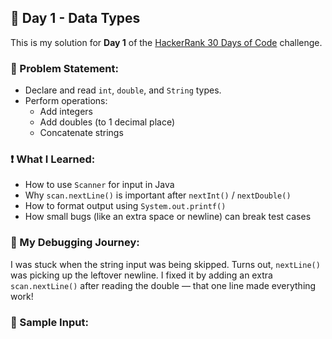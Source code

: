 ## 🚀 Day 1 - Data Types

This is my solution for **Day 1** of the [HackerRank 30 Days of Code](https://www.hackerrank.com/domains/tutorials/30-days-of-code) challenge.

### 📝 Problem Statement:
- Declare and read `int`, `double`, and `String` types.
- Perform operations:
  - Add integers
  - Add doubles (to 1 decimal place)
  - Concatenate strings

### ❗ What I Learned:
- How to use `Scanner` for input in Java
- Why `scan.nextLine()` is important after `nextInt()` / `nextDouble()`
- How to format output using `System.out.printf()`
- How small bugs (like an extra space or newline) can break test cases

### 🧩 My Debugging Journey:
I was stuck when the string input was being skipped. Turns out, `nextLine()` was picking up the leftover newline. I fixed it by adding an extra `scan.nextLine()` after reading the double — that one line made everything work!

### 📌 Sample Input:
